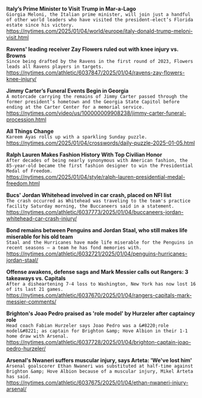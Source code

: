 **Italy’s Prime Minister to Visit Trump in Mar-a-Lago**\
`Giorgia Meloni, the Italian prime minister, will join just a handful of other world leaders who have visited the president-elect’s Florida estate since his victory.`\
https://nytimes.com/2025/01/04/world/europe/italy-donald-trump-meloni-visit.html

**Ravens' leading receiver Zay Flowers ruled out with knee injury vs. Browns**\
`Since being drafted by the Ravens in the first round of 2023, Flowers leads all Ravens players in targets.`\
https://nytimes.com/athletic/6037847/2025/01/04/ravens-zay-flowers-knee-injury/

**Jimmy Carter’s Funeral Events Begin in Georgia**\
`A motorcade carrying the remains of Jimmy Carter passed through the former president’s hometown and the Georgia State Capitol before ending at the Carter Center for a memorial service.`\
https://nytimes.com/video/us/100000009908238/jimmy-carter-funeral-procession.html

**All Things Change**\
`Kareem Ayas rolls up with a sparkling Sunday puzzle.`\
https://nytimes.com/2025/01/04/crosswords/daily-puzzle-2025-01-05.html

**Ralph Lauren Makes Fashion History With Top Civilian Honor**\
`After decades of being nearly synonymous with American fashion, the 85-year-old became the first fashion designer to win the Presidential Medal of Freedom.`\
https://nytimes.com/2025/01/04/style/ralph-lauren-presidential-medal-freedom.html

**Bucs' Jordan Whitehead involved in car crash, placed on NFI list**\
`The crash occurred as Whitehead was traveling to the team's practice facility Saturday morning, the Buccaneers said in a statement.`\
https://nytimes.com/athletic/6037773/2025/01/04/buccaneers-jordan-whitehead-car-crash-injury/

**Bond remains between Penguins and Jordan Staal, who still makes life miserable for his old team**\
`Staal and the Hurricanes have made life miserable for the Penguins in recent seasons — a team he has fond memories with.`\
https://nytimes.com/athletic/6032721/2025/01/04/penguins-hurricanes-jordan-staal/

**Offense awakens, defense sags and Mark Messier calls out Rangers: 3 takeaways vs. Capitals**\
`After a disheartening 7-4 loss to Washington, New York has now lost 16 of its last 21 games.`\
https://nytimes.com/athletic/6037670/2025/01/04/rangers-capitals-mark-messier-comments/

**Brighton's Joao Pedro praised as 'role model' by Hurzeler after captaincy role**\
`Head coach Fabian Hurzeler says Joao Pedro was a &#8220;role model&#8221; as captain for Brighton &amp; Hove Albion in their 1-1 home draw with Arsenal.`\
https://nytimes.com/athletic/6037728/2025/01/04/brighton-captain-joao-pedro-hurzeler/

**Arsenal's Nwaneri suffers muscular injury, says Arteta: 'We've lost him'**\
`Arsenal goalscorer Ethan Nwaneri was substituted at half-time against Brighton &amp; Hove Albion because of a muscular injury, Mikel Arteta has said.`\
https://nytimes.com/athletic/6037675/2025/01/04/ethan-nwaneri-injury-arsenal/

